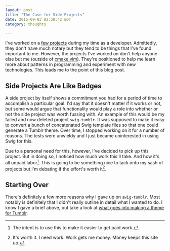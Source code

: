 ```yaml
---
layout: post
title: "The Case for Side Projects"
date: 2015-09-03 02:50:42 EDT
category: thoughts

---
```


I've worked on a [few projects][1] during my time as a developer. Admittedly,
they don't have much notary but they tend to be things that I've found important
to me. However, the projects I've worked on don't help anyone else but me
(outside of [cmake.vim][2]). They're positioned to help me learn more about
patterns in programming and experiment with new technologies. This leads me to
the point of this blog post.

## Side Projects Are Like Badges

A side project by itself shows a commitment you had for a period of time to
accomplish a particular goal. I'd say that it doesn't matter if it works or not,
but some would argue that functionality would play a role into whether or not
the side project was worth fussing with. An example of this would be my failed
and now deleted project `swig-tumblr`. It was supposed to make it easy to
convert a bunch of concatenated Swig template files so that one could generate a
Tumblr theme. Over time, I stopped working on it for a number of reasons. The
tests were unwieldy and I just became uninterested in using Swig for this.

Due to a personal need for this, however, I've decided to pick up this project.
But in doing so, I noticed how much work this'll take. And how it's all unpaid
labor[^1]. This is going to be something nice to tack onto my sash of projects
but I'm debating if the effort's worth it[^2].

## Starting Over

There's definitely a few more reasons why I gave up on `swig-tumblr`. Most
notably is definitely that I didn't really outline in detail what I wanted to
do. I know I gave a brief above, but take a look at [what goes into making a
theme for Tumblr][3].

[1]: /projects/
[2]: https://jalcine.github.io/cmake.vim
[3]: https://www.tumblr.com/docs/en/custom_themes
[^1]: The intent is to use this to make it easier to get paid work.
[^2]: It's worth it. I need work. Work gets me money. Money keeps this site up.
